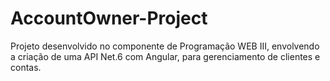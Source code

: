 # AccountOwner-Project
Projeto desenvolvido no componente de Programação WEB III, envolvendo a criação de uma API Net.6 com Angular, para gerenciamento de clientes e contas.
